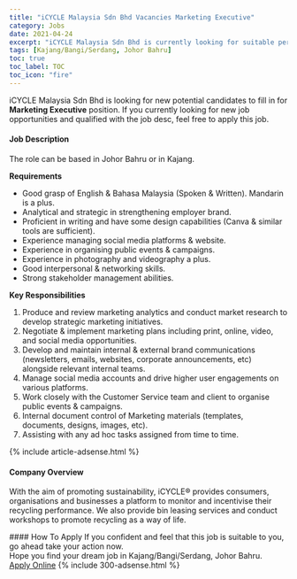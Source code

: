 ```yaml
---
title: "iCYCLE Malaysia Sdn Bhd Vacancies Marketing Executive" 
category: Jobs 
date: 2021-04-24 
excerpt: "iCYCLE Malaysia Sdn Bhd is currently looking for suitable person to fill in the Marketing Executive which based in Kajang/Bangi/Serdang, Johor Bahru" 
tags: [Kajang/Bangi/Serdang, Johor Bahru] 
toc: true 
toc_label: TOC 
toc_icon: "fire" 
--- 
```


<p>iCYCLE Malaysia Sdn Bhd is looking for new potential candidates to fill in for <b>Marketing Executive</b> position. If you currently looking for new job opportunities and qualified with the job desc, feel free to apply this job.
</p><div><div><h4>Job Description</h4></div><div><div><span><div><p>The role can be based in Johor Bahru or in Kajang.</p><p><strong>Requirements</strong></p><ul><li>Good grasp of English &amp; Bahasa Malaysia (Spoken &amp; Written). Mandarin is a plus.&#160;</li><li>Analytical and strategic in strengthening employer brand.</li><li>Proficient in writing and have some design capabilities (Canva &amp; similar tools are sufficient).</li><li>Experience managing social media platforms &amp; website.&#160;</li><li>Experience in organising public events &amp; campaigns.&#160;</li><li>Experience in photography and videography a plus.</li><li>Good interpersonal &amp; networking skills.&#160;</li><li>Strong stakeholder management abilities.</li></ul><p><strong>Key Responsibilities</strong></p><ol><li><span>Produce and review marketing analytics and conduct market research to develop strategic marketing initiatives.</span></li><li><span>Negotiate &amp; implement marketing plans including print, online, video, and social media opportunities.</span></li><li><span>Develop and maintain internal &amp; external brand communications (newsletters, emails, websites, corporate announcements, etc) alongside relevant internal teams.</span></li><li><span>Manage social media accounts and drive higher user engagements on various platforms.</span></li><li><span>Work closely with the Customer Service team and client to organise public events &amp; campaigns.</span></li><li><span>Internal document control of Marketing materials (templates, documents, designs, images, etc).</span></li><li><span>Assisting with any ad hoc tasks assigned from time to time.</span></li></ol></div></span></div></div></div> 
{% include article-adsense.html %} 
<div><div><h4>Company Overview</h4></div><div><div><span><div><p>With the aim of promoting sustainability, iCYCLE&#174; provides consumers, organisations and businesses a platform to monitor and incentivise their recycling performance. We also provide bin leasing services and conduct workshops to promote recycling as a way of life.&#160;</p></div></span></div></div></div> 
#### How To Apply 
If you confident and feel that this job is suitable to you, go ahead take your action now. <br/> 
Hope you find your dream job in Kajang/Bangi/Serdang, Johor Bahru. <br/> 
<a href="https://www.jobstreet.com.my/en/job/marketing-executive-4545932?jobId=jobstreet-my-job-4545932&" class="btn btn--info" target="_blank" rel="nofollow noopenner">Apply Online</a> 
{% include 300-adsense.html %} 